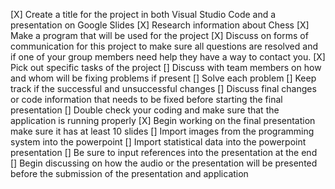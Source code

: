 [X] Create a title for the project in both Visual Studio Code and a presentation on Google Slides
[X] Research information about Chess
[X] Make a program that will be used for the project
[X] Discuss on forms of communication for this project to make sure all questions are resolved and if one of your group members need help they have a way to contact you. 
[X] Pick out specific tasks of the project 
[] Discuss with team members on how and whom will be fixing problems if present
[] Solve each problem
[] Keep track if the successful and unsuccessful changes
[] Discuss final changes or code information that needs to be fixed before starting the final presentation
[] Double check your coding and make sure that the application is running properly
[X] Begin working on the final presentation make sure it has at least 10 slides
[] Import images from the programming system into the powerpoint
[] Import statistical data into the powerpoint presentation
[] Be sure to input references into the presentation at the end
[] Begin discussing on how the audio or the presentation will be presented before the submission of the presentation and application

